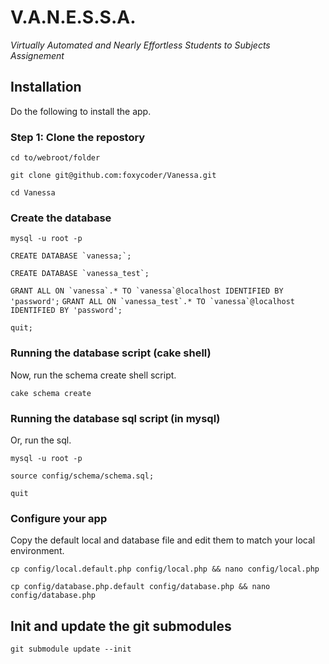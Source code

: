 V.A.N.E.S.S.A.
======
_Virtually Automated and Nearly Effortless Students to Subjects Assignement_

## Installation

Do the following to install the app.

### Step 1: Clone the repostory

`cd to/webroot/folder`

`git clone git@github.com:foxycoder/Vanessa.git`

`cd Vanessa`

### Create the database

`mysql -u root -p`

``CREATE DATABASE `vanessa;`;``

``CREATE DATABASE `vanessa_test`;``

``GRANT ALL ON `vanessa`.* TO `vanessa`@localhost IDENTIFIED BY 'password';``
``GRANT ALL ON `vanessa_test`.* TO `vanessa`@localhost IDENTIFIED BY 'password';``

`quit;`

### Running the database script (cake shell)

Now, run the schema create shell script.

`cake schema create`

### Running the database sql script (in mysql)

Or, run the sql.

`mysql -u root -p`

`source config/schema/schema.sql;`

`quit`

### Configure your app

Copy the default local and database file and edit them to match your local
environment.

`cp config/local.default.php config/local.php && nano config/local.php`

`cp config/database.php.default config/database.php && nano config/database.php`

## Init and update the git submodules

`git submodule update --init`
